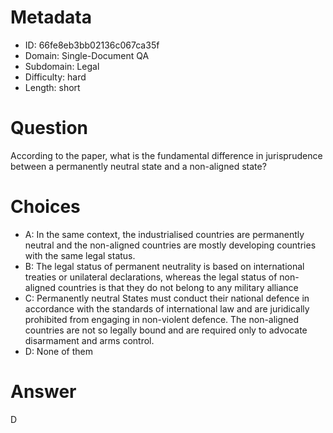 # Metadata

- ID: 66fe8eb3bb02136c067ca35f
- Domain: Single-Document QA
- Subdomain: Legal
- Difficulty: hard
- Length: short

# Question

According to the paper, what is the fundamental difference in jurisprudence between a permanently neutral state and a non-aligned state?

# Choices

- A: In the same context, the industrialised countries are permanently neutral and the non-aligned countries are mostly developing countries with the same legal status.
- B: The legal status of permanent neutrality is based on international treaties or unilateral declarations, whereas the legal status of non-aligned countries is that they do not belong to any military alliance
- C: Permanently neutral States must conduct their national defence in accordance with the standards of international law and are juridically prohibited from engaging in non-violent defence. The non-aligned countries are not so legally bound and are required only to advocate disarmament and arms control.
- D: None of them

# Answer

D
